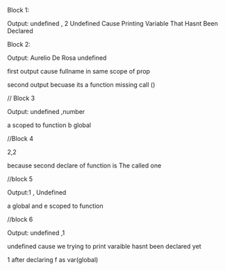 Block 1:

Output: undefined , 2
Undefined Cause Printing Variable That Hasnt Been Declared

Block 2:

Output:  Aurelio De Rosa
undefined

first output cause fullname in same scope of prop

second output becuase its a function missing call ()

// Block 3

Output: undefined ,number

a scoped to function b global



//Block 4

2,2

because second declare of function is The called one


//block 5

Output:1 , Undefined

a global and e scoped to function

//block 6

Output: undefined ,1

undefined cause we trying to print varaible hasnt been declared yet

1 after declaring f as var(global)
